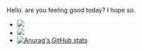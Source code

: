 Hello. are you feeling good today? I hope so.
- ![](https://img.shields.io/badge/Node.js-43853D?style=for-the-badge&logo=node-dot-js&logoColor=white)
- ![](https://img.shields.io/badge/Discord-7289DA?style=for-the-badge&logo=discord&logoColor=white)
- [![Anurag's GitHub stats](https://github-readme-stats.vercel.app/api?username=trulynodejs)](https://github.com/anuraghazra/github-readme-stats)
